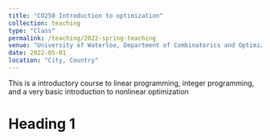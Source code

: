 ```yaml
---
title: "CO250 Introduction to optimization"
collection: teaching
type: "Class"
permalink: /teaching/2022-spring-teaching
venue: "University of Waterloo, Department of Combinatorics and Optimization"
date: 2022-05-01
location: "City, Country"
---
```


This is a introductory course to linear programming, integer programming, and a very basic introduction to nonlinear optimization


Heading 1
======

